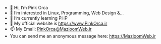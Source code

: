 - 👋 Hi, I’m Pink Orca
- 👀 I’m interested in Linux, Programming, Web Design &...
- 🌱 I’m currently learning PHP
- 💞️ My official website is https://www.PinkOrca.ir
- 📫 My Email: PinkOrca@MazloomWeb.ir
- You can send me an anonymous message here: https://MazloomWeb.ir
